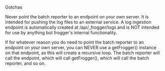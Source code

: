 Gotchas

Never point the batch reporter to an endpoint on your own server. It is intended for pushing the log files to an external service. A log ingestion endpoint
is automatically created at /api/_frogger/logs and is NOT intended for use by anything but frogger's internal functionality.

If for whatever reason you do need to point the batch reporter to an endpoint on your own server, you can NEVER use a getFrogger() instance on that endpoint,
as this will create a recursive loop. The batch reporter will call the endpoint, which will call getFrogger(), which will call the batch reporter, and so on.